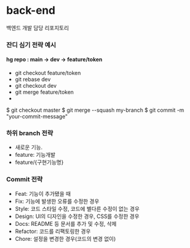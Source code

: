 # back-end
백엔드 개발 담당 리포지토리

### 잔디 심기 전략 예시
#### hg repo : main -> dev -> feature/token
- git checkout feature/token
- git rebase dev
- git checkout dev
- git merge feature/token
- 	
$ git checkout master
$ git merge --squash my-branch
$ git commit -m "your-commit-message"

### 하위 branch 전략
- 새로운 기능.
- feature: 기능개발
- feature/{구현기능명}


### Commit 전략 
- Feat: 기능이 추가됐을 때
- Fix: 기능에 발생한 오류를 수정한 경우
- Style: 코드 스타일 수정, 코드에 별다른 수정이 없는 경우
- Design: UI의 디자인을 수정한 경우, CSS를 수정한 경우
- Docs: README 등 문서를 추가 및 수정, 삭제
- Refactor: 코드를 리팩토링한 경우
- Chore: 설정을 변경한 경우(코드의 변경 없이)
